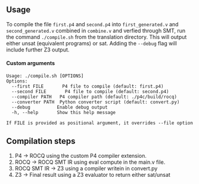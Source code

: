 ## Usage
To compile the file `first.p4` and `second.p4` into `first_generated.v` and `second_generated.v` combined in `combine.v` and verfied through SMT, run the command `./compile.sh` from the translation directory. This will output either unsat (equivalent programs) or sat. Adding the `--debug` flag will include further Z3 output.
#### Custom arguments
```
Usage: ./compile.sh [OPTIONS]
Options:
  --first FILE       P4 file to compile (default: first.p4)
  --second FILE       P4 file to compile (default: second.p4)
  --compiler PATH   P4 compiler path (default: ./p4c/build/rocq)
  --converter PATH  Python converter script (default: convert.py)
  --debug          Enable debug output
  -h, --help       Show this help message

If FILE is provided as positional argument, it overrides --file option
```

## Compilation steps
1. P4 -> ROCQ using the custom P4 compiler extension.
1. ROCQ -> ROCQ SMT IR using eval compute in the main.v file.
1. ROCQ SMT IR -> Z3 using a compiler writein in convert.py
1. Z3 -> Final result using a Z3 evaluator to return either sat/unsat